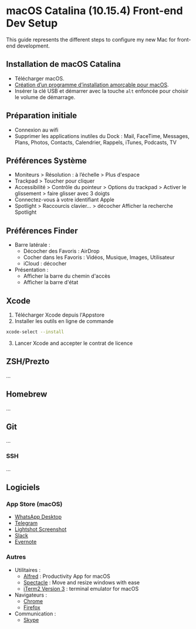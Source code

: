 # macOS Catalina (10.15.4) Front-end Dev Setup

This guide represents the different steps to configure my new Mac for front-end development.

## Installation de macOS Catalina

* Télécharger macOS.
* [Création d’un programme d’installation amorçable pour macOS](https://support.apple.com/fr-fr/HT201372).
* Insérer la clé USB et démarrer avec la touche `alt` enfoncée pour choisir le volume de démarrage.

## Préparation initiale

* Connexion au wifi
* Supprimer les applications inutiles du Dock : Mail, FaceTime, Messages, Plans, Photos, Contacts, Calendrier, Rappels, iTunes, Podcasts, TV

## Préférences Système

* Moniteurs > Résolution : à l’échelle > Plus d'espace
* Trackpad > Toucher pour cliquer
* Accessibilité > Contrôle du pointeur > Options du trackpad > Activer le glissement > faire glisser avec 3 doigts
* Connectez-vous à votre identifiant Apple
* Spotlight > Raccourcis clavier… > décocher Afficher la recherche Spotlight

## Préférences Finder

* Barre latérale :
	* Décocher des Favoris : AirDrop
	* Cocher dans les Favoris : Vidéos, Musique, Images, Utilisateur
	* iCloud : décocher
* Présentation :
	* Afficher la barre du chemin d'accès
	* Afficher la barre d'état

## Xcode

1. Télécharger Xcode depuis l'Appstore
2. Installer les outils en ligne de commande
  
  ```bash
  xcode-select --install
  ```
3. Lancer Xcode and accepter le contrat de licence

## ZSH/Prezto

...

## Homebrew

...

## Git

...

### SSH

...

## Logiciels

### App Store (macOS)

* [WhatsApp Desktop](https://apps.apple.com/fr/app/whatsapp-desktop/id1147396723)
* [Telegram](https://apps.apple.com/fr/app/telegram/id747648890?mt=12)
* [Lightshot Screenshot](https://apps.apple.com/fr/app/lightshot-screenshot/id526298438?mt=12)
* [Slack](https://apps.apple.com/fr/app/slack/id803453959?mt=12)
* [Evernote](https://apps.apple.com/fr/app/evernote/id406056744?mt=12)


### Autres

* Utilitaires :
	* [Alfred](https://www.alfredapp.com/) : Productivity App for macOS
	* [Spectacle](https://www.spectacleapp.com/) : Move and resize windows with ease
	* [iTerm2 Version 3](https://www.iterm2.com/version3.html) : terminal emulator for macOS
* Navigateurs :
	* [Chrome](https://www.google.fr/chrome/)
	* [Firefox](https://www.mozilla.org/fr/firefox/)
* Communication :
	* [Skype](https://www.skype.com/fr/)